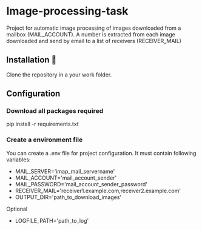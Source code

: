 # Image-processing-task

Project for automatic image processing of images downloaded from a mailbox (MAIL_ACCOUNT). A number is extracted from each image downloaded and send by email to a list 
of receivers (RECEIVER_MAIL)

## Installation 🔧

Clone the repository in a your work folder.

## Configuration

### Download all packages required

pip install -r requirements.txt

### Create a environment file

You can create a .env file for project configuration. It must contain following variables:

* MAIL_SERVER='imap_mail_servername'
* MAIL_ACCOUNT='mail_account_sender'
* MAIL_PASSWORD='mail_account_sender_password'
* RECEIVER_MAIL='receiver1.example.com,receiver2.example.com'
* OUTPUT_DIR='path_to_download_images'

Optional

* LOGFILE_PATH='path_to_log'

